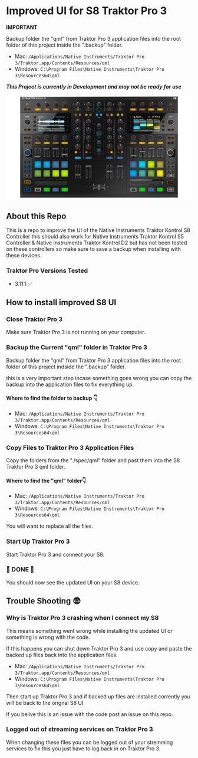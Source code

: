 # Improved UI for S8 Traktor Pro 3

**IMPORTANT**

Backup folder the "qml" from Traktor Pro 3 application files into the root folder of this project inside the ".backup" folder.

- Mac: `/Applications/Native Instruments/Traktor Pro 3/Traktor.app/Contents/Resources/qml`
- Windows: `C:\Program Files\Native Instruments\Traktor Pro 3\Resources64\qml`

**_This Project is currently in Development and may not be ready for use_**

![S8](https://github.com/fletcherrippon/traktor-s8-improved-ui/blob/master/docs/S8.png)

## About this Repo

This is a repo to improve the UI of the Native Instruments Traktor Kontrol S8 Controller this should also work for Native Instruments Traktor Kontrol S5 Controller & Native Instruments Traktor Kontrol D2 but has not been tested on these controllers so make sure to save a backup when installing with these devices.

### Traktor Pro Versions Tested

- 3.11.1 ✅

## How to install improved S8 UI

### Close Traktor Pro 3

Make sure Traktor Pro 3 is not running on your computer.

### Backup the Current "qml" folder in Traktor Pro 3

Backup folder the "qml" from Traktor Pro 3 application files into the root folder of this project indside the ".backup" folder.

this is a very important step incase something goes wrong you can copy the backup into the application files to fix everything up.

#### Where to find the folder to backup 👇

- Mac: `/Applications/Native Instruments/Traktor Pro 3/Traktor.app/Contents/Resources/qml`
- Windows: `C:\Program Files\Native Instruments\Traktor Pro 3\Resources64\qml`

### Copy Files to Traktor Pro 3 Application Files

Copy the folders from the "./spec/qml" folder and past them into the S8 Traktor Pro 3 qml folder.

#### Where to find the "qml" folder👇

- Mac: `/Applications/Native Instruments/Traktor Pro 3/Traktor.app/Contents/Resources/qml`
- Windows: `C:\Program Files\Native Instruments\Traktor Pro 3\Resources64\qml`

You will want to replace all the files.

### Start Up Traktor Pro 3

Start Traktor Pro 3 and connect your S8.

### 🎉 DONE 🎉

You should now see the updated UI on your S8 device.

## Trouble Shooting 😨

### Why is Traktor Pro 3 crashing when I connect my S8

This means something went wrong while installing the updated UI or something is wrong with the code.

If this happens you can shut down Traktor Pro 3 and use copy and paste the backed up files back into the application files.

- Mac: `/Applications/Native Instruments/Traktor Pro 3/Traktor.app/Contents/Resources/qml`
- Windows: `C:\Program Files\Native Instruments\Traktor Pro 3\Resources64\qml`

Then start up Traktor Pro 3 and if backed up files are installed corrently you will be back to the orignal S8 UI.

If you belive this is an issue with the code post an issue on this repo.

### Logged out of streaming services on Traktor Pro 3

When changing these files you can be logged out of your stremming services to fix this you just have to log back in on Traktor Pro 3.

